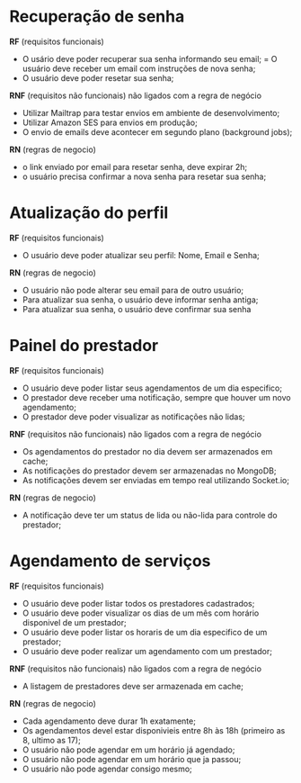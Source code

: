 # Recuperação de senha

**RF** (requisitos funcionais)
- O usário deve poder recuperar sua senha informando seu email;
= O usuário deve receber um email com instruções de nova senha;
- O usuário deve poder resetar sua senha;

**RNF** (requisitos não funcionais) não ligados com a regra de negócio
- Utilizar Mailtrap para testar envios em ambiente de desenvolvimento;
- Utilizar Amazon SES para envios em produção;
- O envio de emails deve acontecer em segundo plano (background jobs);

**RN** (regras de negocio)
- o link enviado por email para resetar senha, deve expirar 2h;
- o usuário precisa confirmar a nova senha para resetar sua senha;


# Atualização do perfil
**RF** (requisitos funcionais)
- O usuário deve poder atualizar seu perfil: Nome, Email e Senha;

**RN** (regras de negocio)
- O usuário não pode alterar seu email para de outro usuário;
- Para atualizar sua senha, o usuário deve informar senha antiga;
- Para atualizar sua senha, o usuário deve confirmar sua senha

# Painel do prestador

**RF** (requisitos funcionais)
- O usuário deve poder listar seus agendamentos de um dia especifico;
- O prestador deve receber uma notificação, sempre que houver um novo agendamento;
- O prestador deve poder visualizar as notificações não lidas;

**RNF** (requisitos não funcionais) não ligados com a regra de negócio
- Os agendamentos do prestador no dia devem ser armazenados em cache;
- As notificações do prestador devem ser armazenadas no MongoDB;
- As notificações devem ser enviadas em tempo real utilizando Socket.io;

**RN** (regras de negocio)
- A notificação deve ter um status de lida ou não-lida para controle do prestador;

# Agendamento de serviços
**RF** (requisitos funcionais)
- O usuário deve poder listar todos os prestadores cadastrados;
- O usuário deve poder visualizar os dias de um mês com horário disponivel de um prestador;
- O usuário deve poder listar os horaris de um dia especifico de um prestador;
- O usuário deve poder realizar um agendamento com um prestador;

**RNF** (requisitos não funcionais) não ligados com a regra de negócio
- A listagem de prestadores deve ser armazenada em cache;

**RN** (regras de negocio)
- Cada agendamento deve durar 1h exatamente;
- Os agendamentos devel estar disponivieis entre 8h às 18h (primeiro as 8, ultimo as 17);
- O usuário não pode agendar em um horário já agendado;
- O usuário não pode agendar em um horário que ja passou;
- O usuário não pode agendar consigo mesmo;






